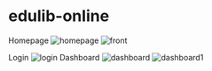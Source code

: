 # edulib-online
Homepage
![homepage](https://user-images.githubusercontent.com/1752399/99910199-03597e00-2ced-11eb-921e-e7fee99a0892.png)
![front](https://user-images.githubusercontent.com/1752399/99910196-ffc5f700-2cec-11eb-9f26-6db271f92101.png)







Login
![login](https://user-images.githubusercontent.com/1752399/99910606-4fa5bd80-2cef-11eb-89d5-a93e4cbd42d0.png)
Dashboard
![dashboard](https://user-images.githubusercontent.com/1752399/99910203-081e3200-2ced-11eb-9ea5-ca8979fe653f.png)
![dashboard1](https://user-images.githubusercontent.com/1752399/99910209-0a808c00-2ced-11eb-9ea1-dbe963e8d234.png)
